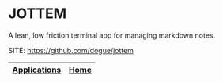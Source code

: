 # JOTTEM

 A lean, low friction terminal app for managing markdown notes.

 SITE: https://github.com/dogue/jottem

 | [Applications](https://portable-linux-apps.github.io/apps.html) | [Home](https://portable-linux-apps.github.io)
 | --- | --- |
